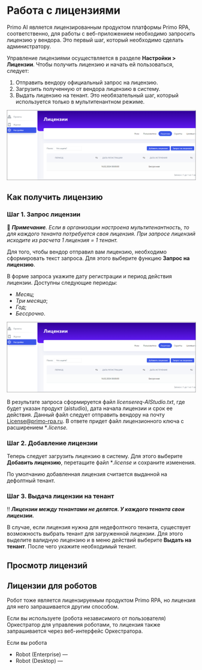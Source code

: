 # Работа с лицензиями

Primo AI является лицензированным продуктом платформы Primo RPA, соответственно, для работы с веб-приложением необходимо запросить лицензию у вендора. Это первый шаг, который необходимо сделать администратору.

Управление лицензиями осуществляется в разделе **Настройки > Лицензии**. Чтобы получить лицензию и начать ей пользоваться, следует:
1. Отправить вендору официальный запрос на лицензию.
2. Загрузить полученную от вендора лицензию в систему.
3. Выдать лицензию на тенант. Это необязательный шаг, который используется только в мультитенантном режиме.

![](</primo-ai/images/tab-licenses.png>)


## Как получить лицензию

### Шаг 1. Запрос лицензии

:small_blue_diamond: ***Примечание**. Если в организации настроена мультитенантность, то для каждого тенанта потребуется своя лицензия. При запросе лицензий исходите из расчета 1 лицензия = 1 тенант.*

Для того, чтобы вендор отправил вам лицензию, необходимо сформировать текст запроса. Для этого выберите функцию **Запрос на лицензию**. 

В форме запроса укажите дату регистрации и период действия лицензии. Доступны следующие периоды:
* *Месяц*;
* *Три месяца*;
* *Год*;
* *Бессрочно*.

![](</primo-ai/images/tab-licenses.png>)

В результате запроса сформируется файл *licensereq-AIStudio.txt*, где будет указан продукт (aistudio), дата начала лицензии и срок ее действия. Данный файл следует отправить вендору на почту License@primo-rpa.ru. В ответе придет файл лицензионного ключа с расширением **.license.*


### Шаг 2. Добавление лицензии

Теперь следует загрузить лицензию в систему. Для этого выберите **Добавить лицензию**, перетащите файл **.license* и сохраните изменения.

По умолчанию добавленная лицензия считается выданной на дефолтный тенант. 

### Шаг 3. Выдача лицензии на тенант

:bangbang: ***Лицензии между тенантами не делятся. У каждого тенанта свои лицензии.***

В случае, если лицензия нужна для недефолтного тенанта, существует возможность выбрать тенант для загруженной лицензии. Для этого выделите валидную лицензию и в меню действий выберите **Выдать на тенант**. После чего укажите необходимый тенант.

## Просмотр лицензий



## Лицензии для роботов

Робот тоже является лицензируемым продуктом Primo RPA, но лицензия для него запрашивается другим способом.

Если вы используете (робота независимого от пользователя) Оркестратор для управления роботами, то лицензия также запрашивается через веб-интерфейс Оркестратора.

Если вы  робота
* Robot (Enterprise) —
* Robot (Desktop) —

